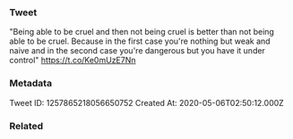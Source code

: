 ### Tweet
"Being able to be cruel and then not being cruel is better than not being able to be cruel. Because in the first case you're nothing but weak and naive and in the second case you're dangerous but you have it under control" https://t.co/Ke0mUzE7Nn

### Metadata
Tweet ID: 1257865218056650752
Created At: 2020-05-06T02:50:12.000Z

### Related

